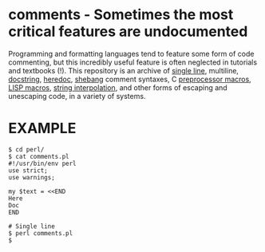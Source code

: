 # comments - Sometimes the most critical features are undocumented

Programming and formatting languages tend to feature some form of code commenting, but this incredibly useful feature is often neglected in tutorials and textbooks (!). This repository is an archive of [single line](http://en.wikipedia.org/wiki/Code_comments), multiline, [docstring](http://en.wikipedia.org/wiki/Docstring), [heredoc](http://en.wikipedia.org/wiki/Heredocs), [shebang](http://en.wikipedia.org/wiki/Shebang_line) comment syntaxes, C [preprocessor macros](http://en.wikipedia.org/wiki/C_preprocessor), [LISP macros](http://en.wikipedia.org/wiki/Macro_(computer_science)#Syntactic_macros), [string interpolation](http://en.wikipedia.org/wiki/String_interpolation), and other forms of escaping and unescaping code, in a variety of systems.

# EXAMPLE

```
$ cd perl/
$ cat comments.pl 
#!/usr/bin/env perl
use strict;
use warnings;

my $text = <<END
Here
Doc
END

# Single line
$ perl comments.pl
$
```
